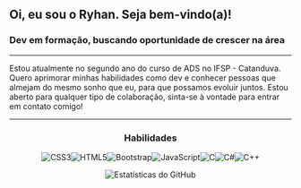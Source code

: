 ## Oi, eu sou o Ryhan. Seja bem-vindo(a)!
### Dev em formação, buscando oportunidade de crescer na área 
---

Estou atualmente no segundo ano do curso de ADS no IFSP - Catanduva. Quero aprimorar minhas habilidades como dev e conhecer pessoas que almejam do mesmo sonho que eu, para que possamos evoluir juntos. Estou aberto para qualquer tipo de colaboração, sinta-se à vontade para entrar em contato comigo!  

---

<div align="center">


### Habilidades 
  ![CSS3](https://github.com/ryhanclayver/ryhanclayver/assets/106684262/eb777729-aa7d-48b8-8098-b84583199703)![HTML5](https://github.com/ryhanclayver/ryhanclayver/assets/106684262/2e065b4a-23ce-4206-86f4-bffc7c3f70f0)![Bootstrap](https://github.com/ryhanclayver/ryhanclayver/assets/106684262/20a7df02-9f0d-4729-9853-f3f524440263)![JavaScript](https://github.com/ryhanclayver/ryhanclayver/assets/106684262/cd0b9df8-0c66-4e3c-b4d2-4e09c1995167)![C](https://github.com/ryhanclayver/ryhanclayver/assets/106684262/5901ed84-c96f-438d-9223-e0fb6bef34d2)![C#](https://github.com/ryhanclayver/ryhanclayver/assets/106684262/59c5a56e-dcdc-4504-a4e6-e0a14b75121f)![C++](https://github.com/ryhanclayver/ryhanclayver/assets/106684262/fa7f50b3-5c9a-4a93-b7f1-73f9e31cd3dd)









  
  ![Estatísticas do GitHub](https://github-readme-stats.vercel.app/api?username=ryhanclayver&show_icons=true&theme=dark) 
</div>








